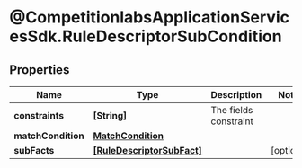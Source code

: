 # @CompetitionlabsApplicationServicesSdk.RuleDescriptorSubCondition

## Properties

Name | Type | Description | Notes
------------ | ------------- | ------------- | -------------
**constraints** | **[String]** | The fields constraint | 
**matchCondition** | [**MatchCondition**](MatchCondition.md) |  | 
**subFacts** | [**[RuleDescriptorSubFact]**](RuleDescriptorSubFact.md) |  | [optional] 


